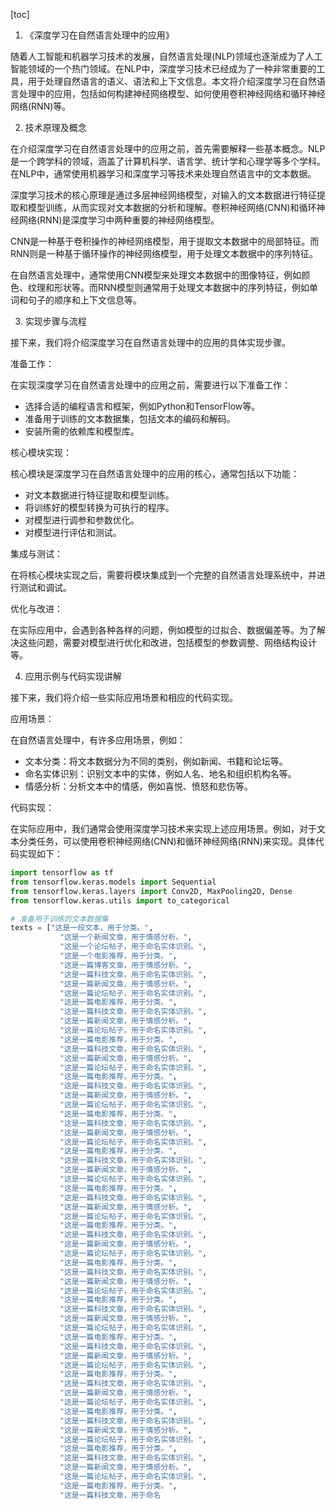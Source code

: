 
[toc]                    
                
                
1. 《深度学习在自然语言处理中的应用》

随着人工智能和机器学习技术的发展，自然语言处理(NLP)领域也逐渐成为了人工智能领域的一个热门领域。在NLP中，深度学习技术已经成为了一种非常重要的工具，用于处理自然语言的语义、语法和上下文信息。本文将介绍深度学习在自然语言处理中的应用，包括如何构建神经网络模型、如何使用卷积神经网络和循环神经网络(RNN)等。

2. 技术原理及概念

在介绍深度学习在自然语言处理中的应用之前，首先需要解释一些基本概念。NLP是一个跨学科的领域，涵盖了计算机科学、语言学、统计学和心理学等多个学科。在NLP中，通常使用机器学习和深度学习等技术来处理自然语言中的文本数据。

深度学习技术的核心原理是通过多层神经网络模型，对输入的文本数据进行特征提取和模型训练，从而实现对文本数据的分析和理解。卷积神经网络(CNN)和循环神经网络(RNN)是深度学习中两种重要的神经网络模型。

CNN是一种基于卷积操作的神经网络模型，用于提取文本数据中的局部特征。而RNN则是一种基于循环操作的神经网络模型，用于处理文本数据中的序列特征。

在自然语言处理中，通常使用CNN模型来处理文本数据中的图像特征，例如颜色、纹理和形状等。而RNN模型则通常用于处理文本数据中的序列特征，例如单词和句子的顺序和上下文信息等。

3. 实现步骤与流程

接下来，我们将介绍深度学习在自然语言处理中的应用的具体实现步骤。

准备工作：

在实现深度学习在自然语言处理中的应用之前，需要进行以下准备工作：

- 选择合适的编程语言和框架，例如Python和TensorFlow等。
- 准备用于训练的文本数据集，包括文本的编码和解码。
- 安装所需的依赖库和模型库。

核心模块实现：

核心模块是深度学习在自然语言处理中的应用的核心，通常包括以下功能：

- 对文本数据进行特征提取和模型训练。
- 将训练好的模型转换为可执行的程序。
- 对模型进行调参和参数优化。
- 对模型进行评估和测试。

集成与测试：

在将核心模块实现之后，需要将模块集成到一个完整的自然语言处理系统中，并进行测试和调试。

优化与改进：

在实际应用中，会遇到各种各样的问题，例如模型的过拟合、数据偏差等。为了解决这些问题，需要对模型进行优化和改进，包括模型的参数调整、网络结构设计等。

4. 应用示例与代码实现讲解

接下来，我们将介绍一些实际应用场景和相应的代码实现。

应用场景：

在自然语言处理中，有许多应用场景，例如：

- 文本分类：将文本数据分为不同的类别，例如新闻、书籍和论坛等。
- 命名实体识别：识别文本中的实体，例如人名、地名和组织机构名等。
- 情感分析：分析文本中的情感，例如喜悦、愤怒和悲伤等。

代码实现：

在实际应用中，我们通常会使用深度学习技术来实现上述应用场景。例如，对于文本分类任务，可以使用卷积神经网络(CNN)和循环神经网络(RNN)来实现。具体代码实现如下：

```python
import tensorflow as tf
from tensorflow.keras.models import Sequential
from tensorflow.keras.layers import Conv2D, MaxPooling2D, Dense
from tensorflow.keras.utils import to_categorical

# 准备用于训练的文本数据集
texts = ["这是一段文本，用于分类。",
           "这是一个新闻文章，用于情感分析。",
           "这是一个论坛帖子，用于命名实体识别。",
           "这是一个电影推荐，用于分类。",
           "这是一篇博客文章，用于情感分析。",
           "这是一篇科技文章，用于命名实体识别。",
           "这是一篇新闻文章，用于情感分析。",
           "这是一篇论坛帖子，用于命名实体识别。",
           "这是一篇电影推荐，用于分类。",
           "这是一篇科技文章，用于命名实体识别。",
           "这是一篇新闻文章，用于情感分析。",
           "这是一篇论坛帖子，用于命名实体识别。",
           "这是一篇电影推荐，用于分类。",
           "这是一篇科技文章，用于命名实体识别。",
           "这是一篇新闻文章，用于情感分析。",
           "这是一篇论坛帖子，用于命名实体识别。",
           "这是一篇电影推荐，用于分类。",
           "这是一篇科技文章，用于命名实体识别。",
           "这是一篇新闻文章，用于情感分析。",
           "这是一篇论坛帖子，用于命名实体识别。",
           "这是一篇电影推荐，用于分类。",
           "这是一篇科技文章，用于命名实体识别。",
           "这是一篇新闻文章，用于情感分析。",
           "这是一篇论坛帖子，用于命名实体识别。",
           "这是一篇电影推荐，用于分类。",
           "这是一篇科技文章，用于命名实体识别。",
           "这是一篇新闻文章，用于情感分析。",
           "这是一篇论坛帖子，用于命名实体识别。",
           "这是一篇电影推荐，用于分类。",
           "这是一篇科技文章，用于命名实体识别。",
           "这是一篇新闻文章，用于情感分析。",
           "这是一篇论坛帖子，用于命名实体识别。",
           "这是一篇电影推荐，用于分类。",
           "这是一篇科技文章，用于命名实体识别。",
           "这是一篇新闻文章，用于情感分析。",
           "这是一篇论坛帖子，用于命名实体识别。",
           "这是一篇电影推荐，用于分类。",
           "这是一篇科技文章，用于命名实体识别。",
           "这是一篇新闻文章，用于情感分析。",
           "这是一篇论坛帖子，用于命名实体识别。",
           "这是一篇电影推荐，用于分类。",
           "这是一篇科技文章，用于命名实体识别。",
           "这是一篇新闻文章，用于情感分析。",
           "这是一篇论坛帖子，用于命名实体识别。",
           "这是一篇电影推荐，用于分类。",
           "这是一篇科技文章，用于命名实体识别。",
           "这是一篇新闻文章，用于情感分析。",
           "这是一篇论坛帖子，用于命名实体识别。",
           "这是一篇电影推荐，用于分类。",
           "这是一篇科技文章，用于命名实体识别。",
           "这是一篇新闻文章，用于情感分析。",
           "这是一篇论坛帖子，用于命名实体识别。",
           "这是一篇电影推荐，用于分类。",
           "这是一篇科技文章，用于命名实体识别。",
           "这是一篇新闻文章，用于情感分析。",
           "这是一篇论坛帖子，用于命名实体识别。",
           "这是一篇电影推荐，用于分类。",
           "这是一篇科技文章，用于命名实体识别。",
           "这是一篇新闻文章，用于情感分析。",
           "这是一篇论坛帖子，用于命名实体识别。",
           "这是一篇电影推荐，用于分类。",
           "这是一篇科技文章，用于命名

